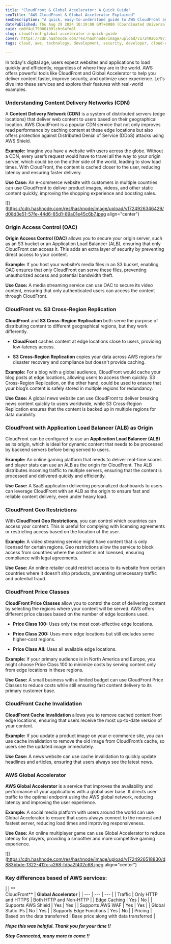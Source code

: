```yaml
---
title: "CloudFront & Global Accelerator: A Quick Guide"
seoTitle: "AWS CloudFront & Global Accelerator Explained"
seoDescription: "A quick, easy-to-understand guide to AWS CloudFront and Global Accelerator, designed to boost your site's speed and global reach."
datePublished: Thu Aug 29 2024 10:19:08 GMT+0000 (Coordinated Universal Time)
cuid: cm0f4ul75000i09lcht64fm8l
slug: cloudfront-global-accelerator-a-quick-guide
cover: https://cdn.hashnode.com/res/hashnode/image/upload/v1724926579711/3e803348-4c65-440a-b96c-f4ae357f1aad.avif
tags: cloud, aws, technology, development, security, developer, cloud-computing, devops, tech, technical-interview, technical-writing-1, devops-articles, 90daysofdevops

---
```


In today's digital age, users expect websites and applications to load quickly and efficiently, regardless of where they are in the world. AWS offers powerful tools like CloudFront and Global Accelerator to help you deliver content faster, improve security, and optimize user experience. Let's dive into these services and explore their features with real-world examples.

### **Understanding Content Delivery Networks (CDN)**

A **Content Delivery Network (CDN)** is a system of distributed servers (edge locations) that deliver web content to users based on their geographical location. AWS CloudFront is a popular CDN service that not only improves read performance by caching content at these edge locations but also offers protection against Distributed Denial of Service (DDoS) attacks using AWS Shield.

**Example:** Imagine you have a website with users across the globe. Without a CDN, every user’s request would have to travel all the way to your origin server, which could be on the other side of the world, leading to slow load times. With CloudFront, the content is cached closer to the user, reducing latency and ensuring faster delivery.

**Use Case:** An e-commerce website with customers in multiple countries can use CloudFront to deliver product images, videos, and other static content quickly, improving the shopping experience and boosting sales.

![](https://cdn.hashnode.com/res/hashnode/image/upload/v1724926346429/d08d3e51-57fe-44d6-85d1-89a01e45c6b7.jpeg align="center")

### **Origin Access Control (OAC)**

**Origin Access Control (OAC)** allows you to secure your origin server, such as an S3 bucket or an Application Load Balancer (ALB), ensuring that only CloudFront can access it. This adds an extra layer of security by preventing direct access to your content.

**Example:** If you host your website’s media files in an S3 bucket, enabling OAC ensures that only CloudFront can serve these files, preventing unauthorized access and potential bandwidth theft.

**Use Case:** A media streaming service can use OAC to secure its video content, ensuring that only authenticated users can access the content through CloudFront.

### **CloudFront vs. S3 Cross-Region Replication**

**CloudFront** and **S3 Cross-Region Replication** both serve the purpose of distributing content to different geographical regions, but they work differently.

* **CloudFront** caches content at edge locations close to users, providing low-latency access.
    
* **S3 Cross-Region Replication** copies your data across AWS regions for disaster recovery and compliance but doesn't provide caching.
    

**Example:** For a blog with a global audience, CloudFront would cache your blog posts at edge locations, allowing users to access them quickly. S3 Cross-Region Replication, on the other hand, could be used to ensure that your blog’s content is safely stored in multiple regions for redundancy.

**Use Case:** A global news website can use CloudFront to deliver breaking news content quickly to users worldwide, while S3 Cross-Region Replication ensures that the content is backed up in multiple regions for data durability.

### **CloudFront with Application Load Balancer (ALB) as Origin**

CloudFront can be configured to use an **Application Load Balancer (ALB)** as its origin, which is ideal for dynamic content that needs to be processed by backend servers before being served to users.

**Example:** An online gaming platform that needs to deliver real-time scores and player stats can use an ALB as the origin for CloudFront. The ALB distributes incoming traffic to multiple servers, ensuring that the content is processed and delivered quickly and efficiently.

**Use Case:** A SaaS application delivering personalized dashboards to users can leverage CloudFront with an ALB as the origin to ensure fast and reliable content delivery, even under heavy load.

### **CloudFront Geo Restrictions**

With **CloudFront Geo Restrictions**, you can control which countries can access your content. This is useful for complying with licensing agreements or restricting access based on the location of the user.

**Example:** A video streaming service might have content that is only licensed for certain regions. Geo restrictions allow the service to block access from countries where the content is not licensed, ensuring compliance with legal agreements.

**Use Case:** An online retailer could restrict access to its website from certain countries where it doesn’t ship products, preventing unnecessary traffic and potential fraud.

### **CloudFront Price Classes**

**CloudFront Price Classes** allow you to control the cost of delivering content by selecting the regions where your content will be served. AWS offers different price classes based on the number of edge locations used.

* **Price Class 100:** Uses only the most cost-effective edge locations.
    
* **Price Class 200:** Uses more edge locations but still excludes some higher-cost regions.
    
* **Price Class All:** Uses all available edge locations.
    

**Example:** If your primary audience is in North America and Europe, you might choose Price Class 100 to minimize costs by serving content only from edge locations in these regions.

**Use Case:** A small business with a limited budget can use CloudFront Price Classes to reduce costs while still ensuring fast content delivery to its primary customer base.

### **CloudFront Cache Invalidation**

**CloudFront Cache Invalidation** allows you to remove cached content from edge locations, ensuring that users receive the most up-to-date version of your content.

**Example:** If you update a product image on your e-commerce site, you can use cache invalidation to remove the old image from CloudFront’s cache, so users see the updated image immediately.

**Use Case:** A news website can use cache invalidation to quickly update headlines and articles, ensuring that users always see the latest news.

### **AWS Global Accelerator**

**AWS Global Accelerator** is a service that improves the availability and performance of your applications with a global user base. It directs user traffic to the optimal endpoint using the AWS global network, reducing latency and improving the user experience.

**Example:** A social media platform with users around the world can use Global Accelerator to ensure that users always connect to the nearest and fastest server, reducing load times and improving responsiveness.

**Use Case:** An online multiplayer game can use Global Accelerator to reduce latency for players, providing a smoother and more competitive gaming experience.

![](https://cdn.hashnode.com/res/hashnode/image/upload/v1724926518830/d883bbde-1322-412c-a268-fd5a2f402c68.jpeg align="center")

### **Key differences based of AWS services:**

|  | **  
CloudFront** | **Global Accelerator** |
| --- | --- | --- |
| Traffic | Only HTTP and HTTPS | Both HTTP and Non-HTTP |
| Edge Caching | Yes | No |
| Supports AWS Shield | Yes | Yes |
| Supports AWS WAF | Yes | Yes |
| Global Static IPs | No | Yes |
| Supports Edge Functions | Yes | No |
| Pricing | Based on the data transferred | Base price along with data transferred |

***Hope this was helpful. Thank you for your time !!***

***Stay Connected, many more to come !!***